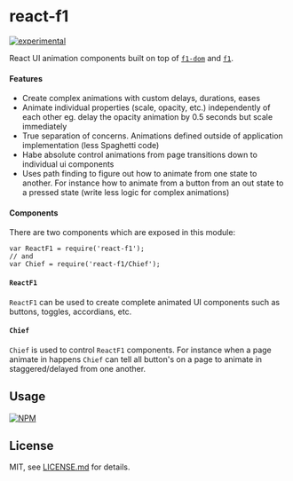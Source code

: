 # react-f1

[![experimental](http://badges.github.io/stability-badges/dist/experimental.svg)](http://github.com/badges/stability-badges)

React UI animation components built on top of [`f1-dom`](https://www.npmjs.com/package/f1-dom) and [`f1`](https://www.npmjs.com/package/f1).

#### Features

- Create complex animations with custom delays, durations, eases
- Animate individual properties (scale, opacity, etc.) independently of each other eg. delay the opacity animation by 0.5 seconds but scale immediately
- True separation of concerns. Animations defined outside of application implementation (less Spaghetti code)
- Habe absolute control animations from page transitions down to individual ui components
- Uses path finding to figure out how to animate from one state to another. For instance how to animate from a button from an out state to a pressed state (write less logic for complex animations)


#### Components

There are two components which are exposed in this module:
```
var ReactF1 = require('react-f1');
// and
var Chief = require('react-f1/Chief');
```

#### `ReactF1`
`ReactF1` can be used to create complete animated UI components such as buttons, toggles, accordians, etc.

#### `Chief`
`Chief` is used to control `ReactF1` components. For instance when a page animate in happens `Chief` can tell all button's on a page to animate in staggered/delayed from one another.

## Usage

[![NPM](https://nodei.co/npm/react-f1.png)](https://www.npmjs.com/package/react-f1)

## License

MIT, see [LICENSE.md](http://github.com/Jam3/react-f1/blob/master/LICENSE.md) for details.
